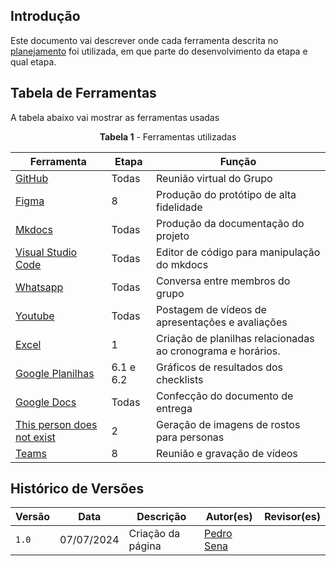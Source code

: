 ## Introdução

Este documento vai descrever onde cada ferramenta descrita no [planejamento](../planejamento/ferramentas.md) foi utilizada, em que parte do desenvolvimento da etapa e qual etapa.

## Tabela de Ferramentas

A tabela abaixo vai mostrar as ferramentas usadas

<center>

**Tabela 1** - Ferramentas utilizadas

| Ferramenta | Etapa | Função |
| -- | -- | -- |
| [GitHub](https://github.com/) | Todas | Reunião virtual do Grupo |
| [Figma](https://figma.com/)| 8 | Produção do protótipo de alta fidelidade |
| [Mkdocs](https://mkdocs.org/)| Todas | Produção da documentação do projeto |
| [Visual Studio Code](https://code.visualstudio.com/)| Todas | Editor de código para manipulação do mkdocs |
| [Whatsapp](https://whatsapp.com/)| Todas | Conversa entre membros do grupo |
| [Youtube](https://youtube.com/)| Todas | Postagem de vídeos de apresentações e avaliações |
| [Excel](https://www.microsoft.com/pt-br/microsoft-365/excel)| 1 | Criação de planilhas relacionadas ao cronograma e horários. |
| [Google Planilhas](https://docs.google.com/spreadsheets)| 6.1 e 6.2 | Gráficos de resultados dos checklists |
| [Google Docs](https://docs.google.com/document)| Todas | Confecção do documento de entrega |
| [This person does not exist](https://thispersondoesnotexist.com/)| 2 | Geração de imagens de rostos para personas |
| [Teams](https://teams.microsoft.com/)| 8 | Reunião e gravação de vídeos |

</center>

## Histórico de Versões

| Versão | Data       | Descrição  | Autor(es) | Revisor(es)|
| -- | -- | -- |-- | -- |
| `1.0`  | 07/07/2024 | Criação da página         | [Pedro Sena](https://github.com/pedroyen21)|  |